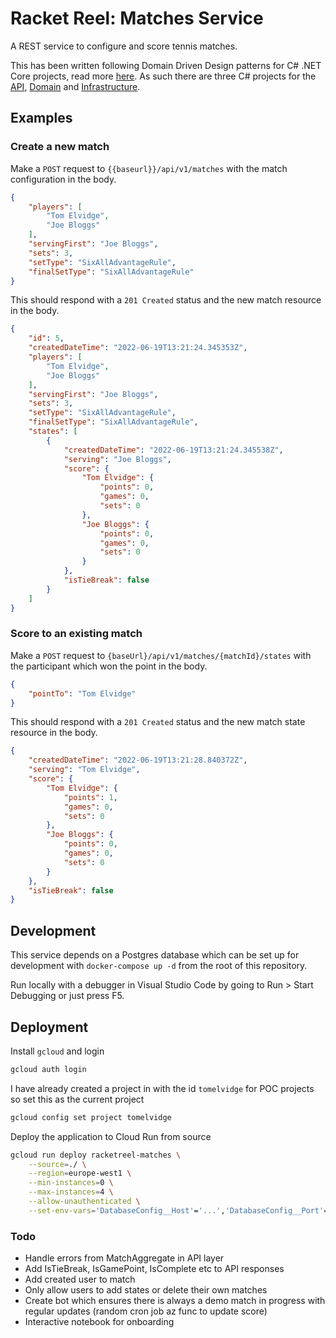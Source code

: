 # Racket Reel: Matches Service

A REST service to configure and score tennis matches.

This has been written following Domain Driven Design patterns for C# .NET Core projects, read more [here](https://docs.microsoft.com/en-us/dotnet/architecture/microservices/microservice-ddd-cqrs-patterns/ddd-oriented-microservice). As such there are three C# projects for the [API](Matches.API/), [Domain](Matches.Domain/) and [Infrastructure](Matches.Infrastructure/).

## Examples

### Create a new match

Make a `POST` request to `{{baseurl}}/api/v1/matches` with the match configuration in the body.

```json
{
	"players": [
		"Tom Elvidge",
		"Joe Bloggs"
	],
	"servingFirst": "Joe Bloggs",
	"sets": 3,
	"setType": "SixAllAdvantageRule",
	"finalSetType": "SixAllAdvantageRule"
}
```

This should respond with a `201 Created` status and the new match resource in the body.

```json
{
    "id": 5,
    "createdDateTime": "2022-06-19T13:21:24.345353Z",
    "players": [
        "Tom Elvidge",
        "Joe Bloggs"
    ],
    "servingFirst": "Joe Bloggs",
    "sets": 3,
    "setType": "SixAllAdvantageRule",
    "finalSetType": "SixAllAdvantageRule",
    "states": [
        {
            "createdDateTime": "2022-06-19T13:21:24.345538Z",
            "serving": "Joe Bloggs",
            "score": {
                "Tom Elvidge": {
                    "points": 0,
                    "games": 0,
                    "sets": 0
                },
                "Joe Bloggs": {
                    "points": 0,
                    "games": 0,
                    "sets": 0
                }
            },
            "isTieBreak": false
        }
    ]
}
```

### Score to an existing match

Make a `POST` request to `{baseUrl}/api/v1/matches/{matchId}/states` with the participant which won the point in the body.

```json
{
    "pointTo": "Tom Elvidge"
}
```

This should respond with a `201 Created` status and the new match state resource in the body.

```json
{
    "createdDateTime": "2022-06-19T13:21:28.840372Z",
    "serving": "Tom Elvidge",
    "score": {
        "Tom Elvidge": {
            "points": 1,
            "games": 0,
            "sets": 0
        },
        "Joe Bloggs": {
            "points": 0,
            "games": 0,
            "sets": 0
        }
    },
    "isTieBreak": false
}
```

## Development

This service depends on a Postgres database which can be set up for development with `docker-compose up -d` from the root of this repository.

Run locally with a debugger in Visual Studio Code by going to Run > Start Debugging or just press F5.

## Deployment

Install `gcloud`  and login

```sh
gcloud auth login
```

I have already created a project in with the id `tomelvidge` for POC projects so set this as the current project

```sh
gcloud config set project tomelvidge
```

Deploy the application to Cloud Run from source

```sh
gcloud run deploy racketreel-matches \
	--source=./ \
	--region=europe-west1 \
	--min-instances=0 \
	--max-instances=4 \
	--allow-unauthenticated \
	--set-env-vars='DatabaseConfig__Host'='...','DatabaseConfig__Port'='...','DatabaseConfig__Username'='...','DatabaseConfig__Password'='...','DatabaseConfig__Database'='...','AuthConfig__Authority'='...','AuthConfig__Audience'='...'
```

### Todo

- Handle errors from MatchAggregate in API layer
- Add IsTieBreak, IsGamePoint, IsComplete etc to API responses
- Add created user to match
- Only allow users to add states or delete their own matches
- Create bot which ensures there is always a demo match in progress with regular updates (random cron job az func to update score)
- Interactive notebook for onboarding
